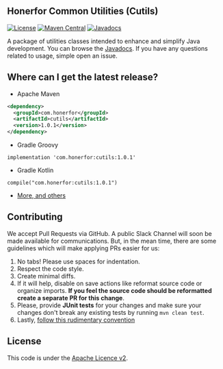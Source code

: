 ## Honerfor Common Utilities (Cutils)
[![License](https://img.shields.io/github/license/honerfor/cutils)](#License)
[![Maven Central](https://maven-badges.herokuapp.com/maven-central/com.honerfor/cutils/badge.svg)](https://search.maven.org/artifact/com.honerfor/cutils)
[![Javadocs](https://javadoc.io/badge/com.honerfor/cutils.svg)](https://javadoc.io/doc/com.honerfor/cutils)

A package of utilities classes intended to enhance and simplify Java development. You can browse the [Javadocs](https://javadoc.io/doc/com.honerfor/cutils). If you have any questions related to usage, simple open an issue.

## Where can I get the latest release? 
- Apache Maven
```xml
<dependency>
  <groupId>com.honerfor</groupId>
  <artifactId>cutils</artifactId>
  <version>1.0.1</version>
</dependency> 
```
- Gradle Groovy
```
implementation 'com.honerfor:cutils:1.0.1'
```
- Gradle Kotlin
```
compile("com.honerfor:cutils:1.0.1")
```
- [More, and others](https://search.maven.org/artifact/com.honerfor/cutils)

## Contributing
We accept Pull Requests via GitHub. A public Slack Channel will soon be made available for communications.
But, in the mean time, there are some guidelines which will make applying PRs easier for us:

1. No tabs! Please use spaces for indentation.
2. Respect the code style.
3. Create minimal diffs.
4. If it will help, disable on save actions like reformat source code or organize imports. **If you feel the source code should be reformatted create a separate PR for this change**.
5. Please, provide **JUnit tests** for your changes and make sure your changes don't break any existing tests by running `mvn clean test`.
6. Lastly, [follow this rudimentary convention](https://blog.jasonmeridth.com/posts/do-not-issue-pull-requests-from-your-master-branch/)

## License

This code is under the [Apache Licence v2](https://github.com/Honerfor/Common/blob/master/LICENSE).
